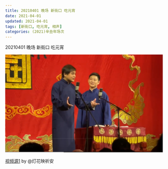 ```yaml
---
title: 20210401 晚场 新街口 吃元宵
date: 2021-04-01
updated: 2021-04-01
tags: [新街口, 吃元宵, 相声] 
categories: (2021)辛丑年场次 
---
```

20210401 晚场 新街口 吃元宵

![](https://raw.githubusercontent.com/rhenginium/image/main/20210405005539.png)

[视频源1](https://m.weibo.cn/detail/4621305637245862)  by @灯花映祈安